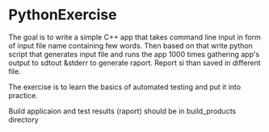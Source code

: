 # PythonExercise
The goal is to write a simple C++ app that takes command line input in form of input file name containing few words. Then based on that write python script that generates input file and runs the app 1000 times gathering app's output to sdtout &amp;stderr to generate raport. Report si than saved in different file.

The exercise is to learn the basics of automated testing and put it into practice. 

Build applicaion and test results (raport) should be in build_products directory
 
